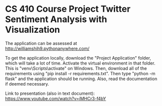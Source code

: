 # CS 410 Course Project Twitter Sentiment Analysis with Visualization 

The application can be assessed at http://williamshih9.pythonanywhere.com/

To get the application locally, download the "Project Application" folder, which will take a lot of time. Activate the virtual environment in that folder. This is "venv\Scripts\activate" on Windows. Then, download all of the requirements using "pip install -r requirements.txt". Then type "python -m flask" and the application should be running.
Also, read the documentation if deemed necessary.

Link to presentation (also in text document): https://www.youtube.com/watch?v=iMHCr3-f4bY
